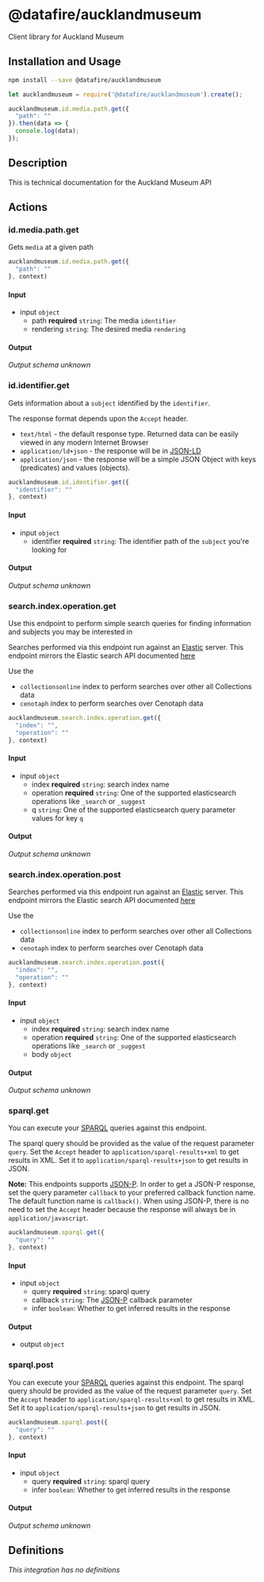 # @datafire/aucklandmuseum

Client library for Auckland Museum

## Installation and Usage
```bash
npm install --save @datafire/aucklandmuseum
```
```js
let aucklandmuseum = require('@datafire/aucklandmuseum').create();

aucklandmuseum.id.media.path.get({
  "path": ""
}).then(data => {
  console.log(data);
});
```

## Description

This is technical documentation for the Auckland Museum API


## Actions

### id.media.path.get
Gets `media` at a given path



```js
aucklandmuseum.id.media.path.get({
  "path": ""
}, context)
```

#### Input
* input `object`
  * path **required** `string`: The media `identifier`
  * rendering `string`: The desired media `rendering`

#### Output
*Output schema unknown*

### id.identifier.get
Gets information about a `subject` identified by the `identifier`.

The response format depends upon the `Accept` header.
  - `text/html` - the default response type. Returned data can be easily viewed in any modern Internet Browser
  - `application/ld+json` - the response will be in [JSON-LD](http://json-ld.org/)
  - `application/json` - the response will be a simple JSON Object with keys (predicates) and values (objects).



```js
aucklandmuseum.id.identifier.get({
  "identifier": ""
}, context)
```

#### Input
* input `object`
  * identifier **required** `string`: The identifier path of the `subject` you're looking for

#### Output
*Output schema unknown*

### search.index.operation.get
Use this endpoint to perform simple search queries for finding information and subjects you may be interested in

Searches performed via this endpoint run against an [Elastic](www.elastic.co) server. This endpoint mirrors the Elastic search API documented [here](https://www.elastic.co/guide/en/elasticsearch/reference/1.5/search-search.html)

Use the
  - `collectionsonline` index to perform searches over other all
Collections data
  - `cenotaph` index to perform searches over Cenotaph data



```js
aucklandmuseum.search.index.operation.get({
  "index": "",
  "operation": ""
}, context)
```

#### Input
* input `object`
  * index **required** `string`: search index name
  * operation **required** `string`: One of the supported elasticsearch operations like `_search` or `_suggest`
  * q `string`: One of the supported elasticsearch query parameter values for key `q`

#### Output
*Output schema unknown*

### search.index.operation.post
Searches performed via this endpoint run against an [Elastic](www.elastic.co) server. This endpoint mirrors the Elastic search API documented [here](https://www.elastic.co/guide/en/elasticsearch/reference/1.5/search-search.html)

Use the
  - `collectionsonline` index to perform searches over other all Collections data
  - `cenotaph` index to perform searches over Cenotaph data



```js
aucklandmuseum.search.index.operation.post({
  "index": "",
  "operation": ""
}, context)
```

#### Input
* input `object`
  * index **required** `string`: search index name
  * operation **required** `string`: One of the supported elasticsearch operations like `_search` or `_suggest`
  * body `object`

#### Output
*Output schema unknown*

### sparql.get
You can execute your [SPARQL](http://www.w3.org/TR/rdf-sparql-query/) queries against this endpoint.

The sparql query should be provided as the value of the request parameter `query`.
Set the `Accept` header to `application/sparql-results+xml` to get results in XML. Set it to `application/sparql-results+json` to get results in JSON. 

**Note:** This endpoints supports [JSON-P](http://json-p.org/). In order to get a JSON-P response, set the query parameter `callback` to your preferred callback function name. The default function name is `callback()`. When using JSON-P, there is no need to set the `Accept` header because the response will always be in `application/javascript`.



```js
aucklandmuseum.sparql.get({
  "query": ""
}, context)
```

#### Input
* input `object`
  * query **required** `string`: sparql query
  * callback `string`: The [JSON-P](http://json-p.org/) callback parameter
  * infer `boolean`: Whether to get inferred results in the response

#### Output
* output `object`

### sparql.post
You can execute your [SPARQL](http://www.w3.org/TR/rdf-sparql-query/) queries against this endpoint.
The sparql query should be provided as the value of the request parameter `query`.
Set the `Accept` header to `application/sparql-results+xml` to get results in XML. Set it to `application/sparql-results+json` to get results in JSON. 



```js
aucklandmuseum.sparql.post({
  "query": ""
}, context)
```

#### Input
* input `object`
  * query **required** `string`: sparql query
  * infer `boolean`: Whether to get inferred results in the response

#### Output
*Output schema unknown*



## Definitions

*This integration has no definitions*
